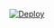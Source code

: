 


[![Deploy](https://www.herokucdn.com/deploy/button.png)](https://dashboard.heroku.com/new?template=https://github.com/xdse56/gyui90)
